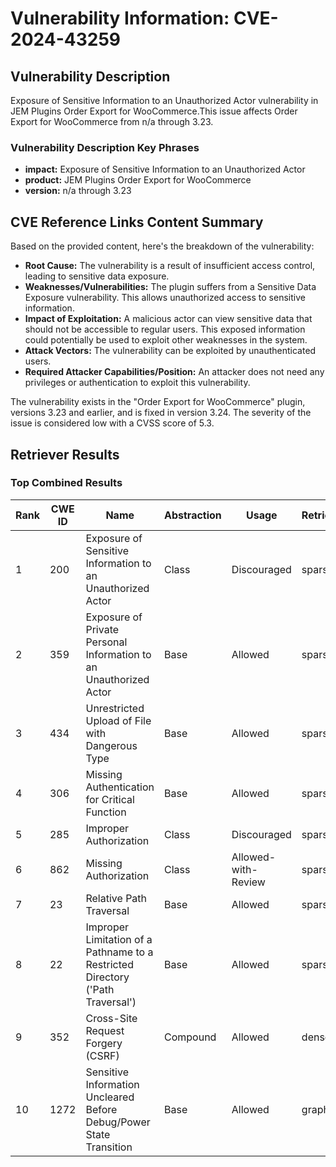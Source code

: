 # Vulnerability Information: CVE-2024-43259

## Vulnerability Description
Exposure of Sensitive Information to an Unauthorized Actor vulnerability in JEM Plugins Order Export for WooCommerce.This issue affects Order Export for WooCommerce from n/a through 3.23.

### Vulnerability Description Key Phrases
- **impact:** Exposure of Sensitive Information to an Unauthorized Actor
- **product:** JEM Plugins Order Export for WooCommerce
- **version:** n/a through 3.23

## CVE Reference Links Content Summary
Based on the provided content, here's the breakdown of the vulnerability:

* **Root Cause:** The vulnerability is a result of insufficient access control, leading to sensitive data exposure.
* **Weaknesses/Vulnerabilities:** The plugin suffers from a Sensitive Data Exposure vulnerability. This allows unauthorized access to sensitive information.
* **Impact of Exploitation:** A malicious actor can view sensitive data that should not be accessible to regular users. This exposed information could potentially be used to exploit other weaknesses in the system.
* **Attack Vectors:** The vulnerability can be exploited by unauthenticated users.
* **Required Attacker Capabilities/Position:** An attacker does not need any privileges or authentication to exploit this vulnerability.

The vulnerability exists in the "Order Export for WooCommerce" plugin, versions 3.23 and earlier, and is fixed in version 3.24. The severity of the issue is considered low with a CVSS score of 5.3.

## Retriever Results

### Top Combined Results

| Rank | CWE ID | Name | Abstraction | Usage  | Retrievers | Individual Scores |
|------|--------|------|-------------|-------|------------|-------------------|
| 1 | 200 | Exposure of Sensitive Information to an Unauthorized Actor | Class | Discouraged | sparse | 0.064 |
| 2 | 359 | Exposure of Private Personal Information to an Unauthorized Actor | Base | Allowed | sparse | 0.053 |
| 3 | 434 | Unrestricted Upload of File with Dangerous Type | Base | Allowed | sparse | 0.052 |
| 4 | 306 | Missing Authentication for Critical Function | Base | Allowed | sparse | 0.051 |
| 5 | 285 | Improper Authorization | Class | Discouraged | sparse | 0.051 |
| 6 | 862 | Missing Authorization | Class | Allowed-with-Review | sparse | 0.051 |
| 7 | 23 | Relative Path Traversal | Base | Allowed | sparse | 0.051 |
| 8 | 22 | Improper Limitation of a Pathname to a Restricted Directory ('Path Traversal') | Base | Allowed | sparse | 0.051 |
| 9 | 352 | Cross-Site Request Forgery (CSRF) | Compound | Allowed | dense | 0.532 |
| 10 | 1272 | Sensitive Information Uncleared Before Debug/Power State Transition | Base | Allowed | graph | 0.002 |

